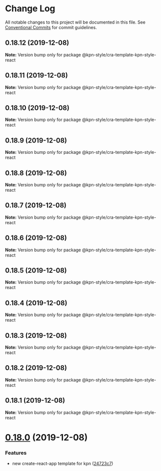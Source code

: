 # Change Log

All notable changes to this project will be documented in this file.
See [Conventional Commits](https://conventionalcommits.org) for commit guidelines.

## 0.18.12 (2019-12-08)

**Note:** Version bump only for package @kpn-style/cra-template-kpn-style-react





## 0.18.11 (2019-12-08)

**Note:** Version bump only for package @kpn-style/cra-template-kpn-style-react





## 0.18.10 (2019-12-08)

**Note:** Version bump only for package @kpn-style/cra-template-kpn-style-react





## 0.18.9 (2019-12-08)

**Note:** Version bump only for package @kpn-style/cra-template-kpn-style-react





## 0.18.8 (2019-12-08)

**Note:** Version bump only for package @kpn-style/cra-template-kpn-style-react





## 0.18.7 (2019-12-08)

**Note:** Version bump only for package @kpn-style/cra-template-kpn-style-react





## 0.18.6 (2019-12-08)

**Note:** Version bump only for package @kpn-style/cra-template-kpn-style-react





## 0.18.5 (2019-12-08)

**Note:** Version bump only for package @kpn-style/cra-template-kpn-style-react





## 0.18.4 (2019-12-08)

**Note:** Version bump only for package @kpn-style/cra-template-kpn-style-react





## 0.18.3 (2019-12-08)

**Note:** Version bump only for package @kpn-style/cra-template-kpn-style-react





## 0.18.2 (2019-12-08)

**Note:** Version bump only for package @kpn-style/cra-template-kpn-style-react





## 0.18.1 (2019-12-08)

**Note:** Version bump only for package @kpn-style/cra-template-kpn-style-react





# [0.18.0](https://github.com/kpn/kpn-style-react/compare/v0.17.0...v0.18.0) (2019-12-08)


### Features

* new create-react-app template for kpn ([24723c7](https://github.com/kpn/kpn-style-react/commit/24723c7d0927753d51e90191392aa576a59a32de))
